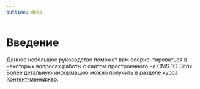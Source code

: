 ```yaml
---
outline: deep
---
```

# Введение

Данное небольшое руководство поможет вам соориентироваться в некоторых вопросах работы с сайтом простроенного на CMS 1C-Bitrix. 
Более детальную информацию можно получить в разделе курса [Контент-менеджер](https://dev.1c-bitrix.ru/learning/course/index.php?COURSE_ID=34).